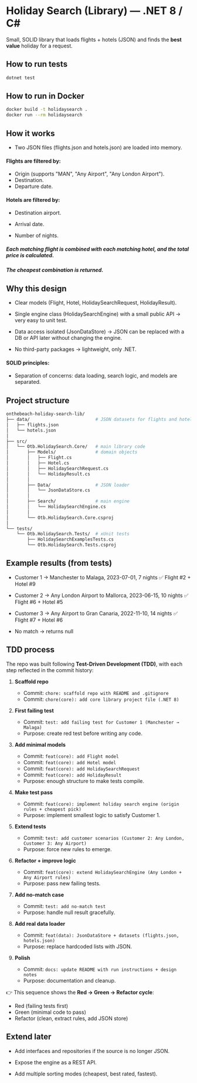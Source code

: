 # Holiday Search (Library) — .NET 8 / C#

Small, SOLID library that loads flights + hotels (JSON) and finds the **best value** holiday for a request.

## How to run tests
```bash
dotnet test
```
## How to run in Docker
```bash
docker build -t holidaysearch .
docker run --rm holidaysearch
```

## How it works
- Two JSON files (flights.json and hotels.json) are loaded into memory.
#### Flights are filtered by:
-   Origin (supports "MAN", "Any Airport", "Any London Airport").
-   Destination.
-   Departure date.
  
#### Hotels are filtered by:

- Destination airport.

- Arrival date.

- Number of nights.

##### Each matching flight is combined with each matching hotel, and the total price is calculated.

##### The cheapest combination is returned.

## Why this design
- Clear models (Flight, Hotel, HolidaySearchRequest, HolidayResult).

- Single engine class (HolidaySearchEngine) with a small public API → very easy to unit test.

- Data access isolated (JsonDataStore) → JSON can be replaced with a DB or API later without changing the engine.

- No third-party packages → lightweight, only .NET.

#### SOLID principles:
- Separation of concerns: data loading, search logic, and models are separated.

## Project structure
```bash
onthebeach-holiday-search-lib/
├── data/                         # JSON datasets for flights and hotels
│   ├── flights.json
│   └── hotels.json
│
├── src/
│   └── Otb.HolidaySearch.Core/   # main library code
│       ├── Models/               # domain objects
│       │   ├── Flight.cs
│       │   ├── Hotel.cs
│       │   ├── HolidaySearchRequest.cs
│       │   └── HolidayResult.cs
│       │
│       ├── Data/                 # JSON loader
│       │   └── JsonDataStore.cs
│       │
│       ├── Search/               # main engine
│       │   └── HolidaySearchEngine.cs
│       │
│       └── Otb.HolidaySearch.Core.csproj
│
└── tests/
    └── Otb.HolidaySearch.Tests/  # xUnit tests
        ├── HolidaySearchExamplesTests.cs
        └── Otb.HolidaySearch.Tests.csproj

```

## Example results (from tests)
- Customer 1 → Manchester to Malaga, 2023-07-01, 7 nights
   ✅ Flight #2 + Hotel #9

- Customer 2 → Any London Airport to Mallorca, 2023-06-15, 10 nights
   ✅ Flight #6 + Hotel #5

- Customer 3 → Any Airport to Gran Canaria, 2022-11-10, 14 nights
   ✅ Flight #7 + Hotel #6

- No match → returns null
  
## TDD process

The repo was built following **Test-Driven Development (TDD)**, with each step reflected in the commit history:

1. **Scaffold repo**
   - Commit: `chore: scaffold repo with README and .gitignore`
   - Commit: `chore(core): add core library project file (.NET 8)`

2. **First failing test**
   - Commit: `test: add failing test for Customer 1 (Manchester → Malaga)`
   - Purpose: create red test before writing any code.

3. **Add minimal models**
   - Commit: `feat(core): add Flight model`
   - Commit: `feat(core): add Hotel model`
   - Commit: `feat(core): add HolidaySearchRequest`
   - Commit: `feat(core): add HolidayResult`
   - Purpose: enough structure to make tests compile.

4. **Make test pass**
   - Commit: `feat(core): implement holiday search engine (origin rules + cheapest pick)`
   - Purpose: implement smallest logic to satisfy Customer 1.

5. **Extend tests**
   - Commit: `test: add customer scenarios (Customer 2: Any London, Customer 3: Any Airport)`
   - Purpose: force new rules to emerge.

6. **Refactor + improve logic**
   - Commit: `feat(core): extend HolidaySearchEngine (Any London + Any Airport rules)`
   - Purpose: pass new failing tests.

7. **Add no-match case**
   - Commit: `test: add no-match test`
   - Purpose: handle null result gracefully.

8. **Add real data loader**
   - Commit: `feat(data): JsonDataStore + datasets (flights.json, hotels.json)`
   - Purpose: replace hardcoded lists with JSON.

9. **Polish**
   - Commit: `docs: update README with run instructions + design notes`
   - Purpose: documentation and cleanup.

👉 This sequence shows the **Red → Green → Refactor cycle**:  
- Red (failing tests first)  
- Green (minimal code to pass)  
- Refactor (clean, extract rules, add JSON store)


## Extend later

- Add interfaces and repositories if the source is no longer JSON.

- Expose the engine as a REST API.

- Add multiple sorting modes (cheapest, best rated, fastest).
